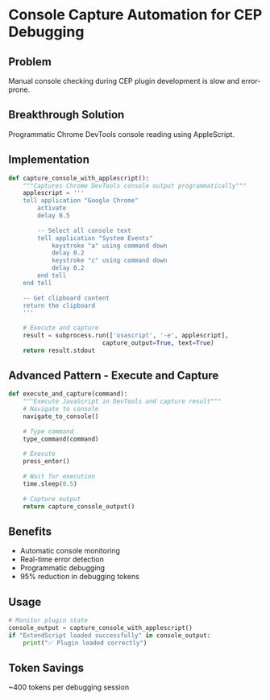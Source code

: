 # Console Capture Automation for CEP Debugging

## Problem
Manual console checking during CEP plugin development is slow and error-prone.

## Breakthrough Solution
Programmatic Chrome DevTools console reading using AppleScript.

## Implementation
```python
def capture_console_with_applescript():
    """Captures Chrome DevTools console output programmatically"""
    applescript = '''
    tell application "Google Chrome"
        activate
        delay 0.5
        
        -- Select all console text
        tell application "System Events"
            keystroke "a" using command down
            delay 0.2
            keystroke "c" using command down
            delay 0.2
        end tell
    end tell
    
    -- Get clipboard content
    return the clipboard
    '''
    
    # Execute and capture
    result = subprocess.run(['osascript', '-e', applescript], 
                          capture_output=True, text=True)
    return result.stdout
```

## Advanced Pattern - Execute and Capture
```python
def execute_and_capture(command):
    """Execute JavaScript in DevTools and capture result"""
    # Navigate to console
    navigate_to_console()
    
    # Type command
    type_command(command)
    
    # Execute
    press_enter()
    
    # Wait for execution
    time.sleep(0.5)
    
    # Capture output
    return capture_console_output()
```

## Benefits
- Automatic console monitoring
- Real-time error detection
- Programmatic debugging
- 95% reduction in debugging tokens

## Usage
```python
# Monitor plugin state
console_output = capture_console_with_applescript()
if "ExtendScript loaded successfully" in console_output:
    print("✅ Plugin loaded correctly")
```

## Token Savings
~400 tokens per debugging session